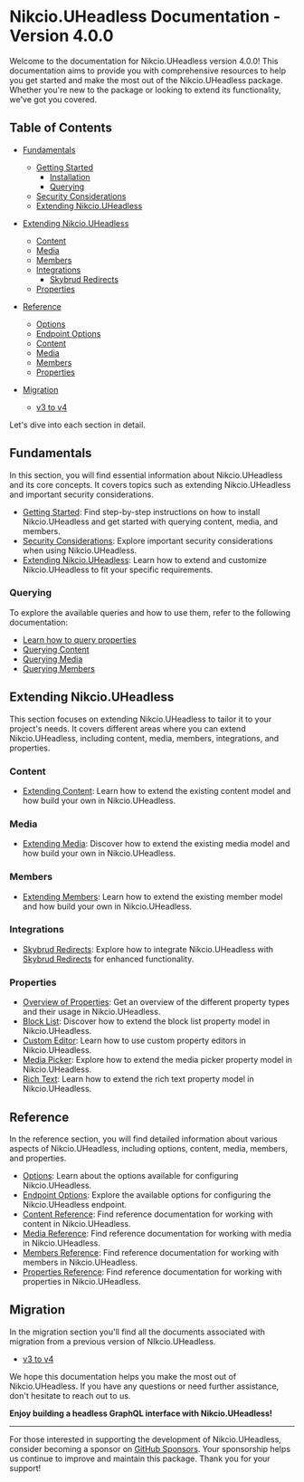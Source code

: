 # Nikcio.UHeadless Documentation - Version 4.0.0

Welcome to the documentation for Nikcio.UHeadless version 4.0.0! This documentation aims to provide you with comprehensive resources to help you get started and make the most out of the Nikcio.UHeadless package. Whether you're new to the package or looking to extend its functionality, we've got you covered.

## Table of Contents

- [Fundamentals](#fundamentals)
  - [Getting Started](#getting-started)
    - [Installation](#installation)
    - [Querying](#querying)
  - [Security Considerations](#security-considerations)
  - [Extending Nikcio.UHeadless](#extending-nikciouheadless)

- [Extending Nikcio.UHeadless](#extending-nikciouheadless)
  - [Content](#content)
  - [Media](#media)
  - [Members](#members)
  - [Integrations](#integrations)
    - [Skybrud Redirects](#skybrud-redirects)
  - [Properties](#properties)

- [Reference](#reference)
  - [Options](#options)
  - [Endpoint Options](#endpoint-options)
  - [Content](#content-reference)
  - [Media](#media-reference)
  - [Members](#members-reference)
  - [Properties](#properties-reference)

- [Migration](#migration)
  - [v3 to v4](#v3-to-v4)

Let's dive into each section in detail.

## Fundamentals

In this section, you will find essential information about Nikcio.UHeadless and its core concepts. It covers topics such as extending Nikcio.UHeadless and important security considerations.

- [Getting Started](fundamentals/getting-started/installation.md): Find step-by-step instructions on how to install Nikcio.UHeadless and get started with querying content, media, and members.
- [Security Considerations](fundamentals/security.md): Explore important security considerations when using Nikcio.UHeadless.
- [Extending Nikcio.UHeadless](fundamentals/extend-uheadless.md): Learn how to extend and customize Nikcio.UHeadless to fit your specific requirements.

### Querying

To explore the available queries and how to use them, refer to the following documentation:

- [Learn how to query properties](querying/properties.md)
- [Querying Content](querying/content.md)
- [Querying Media](querying/media.md)
- [Querying Members](querying/members.md)

## Extending Nikcio.UHeadless

This section focuses on extending Nikcio.UHeadless to tailor it to your project's needs. It covers different areas where you can extend Nikcio.UHeadless, including content, media, members, integrations, and properties.

### Content

- [Extending Content](extending/content.md): Learn how to extend the existing content model and how build your own in Nikcio.UHeadless.

### Media

- [Extending Media](extending/media.md): Discover how to extend the existing media model and how build your own in Nikcio.UHeadless.

### Members

- [Extending Members](extending/member.md): Learn how to extend the existing member model and how build your own in Nikcio.UHeadless.

### Integrations

- [Skybrud Redirects](extending/integrations/redirects/skybrud-redirects.md): Explore how to integrate Nikcio.UHeadless with [Skybrud Redirects](https://marketplace.umbraco.com/package/skybrud.umbraco.redirects) for enhanced functionality.

### Properties

- [Overview of Properties](extending/properties/overview.md): Get an overview of the different property types and their usage in Nikcio.UHeadless.
- [Block List](extending/properties/block-list.md): Discover how to extend the block list property model in Nikcio.UHeadless.
- [Custom Editor](extending/properties/custom-editor.md): Learn how to use custom property editors in Nikcio.UHeadless.
- [Media Picker](extending/properties/media-picker.md): Explore how to extend the media picker property model in Nikcio.UHeadless.
- [Rich Text](extending/properties/rich-text.md): Learn how to extend the rich text property model in Nikcio.UHeadless.

## Reference

In the reference section, you will find detailed information about various aspects of Nikcio.UHeadless, including options, content, media, members, and properties.

- [Options](reference/options.md): Learn about the options available for configuring Nikcio.UHeadless.
- [Endpoint Options](reference/endpoint-options.md): Explore the available options for configuring the Nikcio.UHeadless endpoint.
- [Content Reference](reference/content/README.md): Find reference documentation for working with content in Nikcio.UHeadless.
- [Media Reference](reference/media/README.md): Find reference documentation for working with media in Nikcio.UHeadless.
- [Members Reference](reference/members/README.md): Find reference documentation for working with members in Nikcio.UHeadless.
- [Properties Reference](reference/properties/README.md): Find reference documentation for working with properties in Nikcio.UHeadless.


## Migration

In the migration section you'll find all the documents associated with migration from a previous version of NIkcio.UHeadless.

- [v3 to v4](migration/v3-to-v4.md)

We hope this documentation helps you make the most out of Nikcio.UHeadless. If you have any questions or need further assistance, don't hesitate to reach out to us.

**Enjoy building a headless GraphQL interface with Nikcio.UHeadless!**

---

For those interested in supporting the development of Nikcio.UHeadless, consider becoming a sponsor on [GitHub Sponsors](https://github.com/sponsors/nikcio/). Your sponsorship helps us continue to improve and maintain this package. Thank you for your support!
